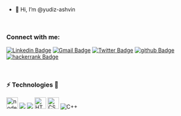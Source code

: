 - 👋 Hi, I’m @yudiz-ashvin


<br/>



### Connect with me:

[![Linkedin Badge](https://img.shields.io/badge/-Linckedin-blue?style=flat&logo=Linkedin&logoColor=white&link=https://www.linkedin.com/in/ashvin-vanol-aa63531b0/)](https://www.linkedin.com/in/ashvin-vanol-aa63531b0/)
[![Gmail Badge](https://img.shields.io/badge/-Gmail-c14438?style=flat&logo=Gmail&logoColor=white&link=mailto:ashvinvanol44@gmail.com)](mailto:ashvinvanol44@gmail.com)
[![Twitter Badge](https://img.shields.io/badge/-Twitter-blue?style=flat&logo=twitter&logoColor=white&link=https://twitter.com/AshvinVanol)](https://twitter.com/AshvinVanol)
[![github Badge](https://img.shields.io/badge/-Github-black?style=flat&logo=github&logoColor=white&link=https://github.com/yudiz-ashvin)](https://github.com/yudiz-ashvin)
[![hackerrank Badge](https://img.shields.io/badge/-Hackerrank-weight?style=flat&logo=hackerrank&logoColor=white&link=https://www.hackerrank.com/18it_ashvin_van1)](https://www.hackerrank.com/18it_ashvin_van1)

<br />

### ⚡ Technologies 🦖

<img alt="nodejs" src="https://camo.githubusercontent.com/7d7b100e379663ee40a20989e6c61737e6396c1dafc3a7c6d2ada8d4447eb0e4/68747470733a2f2f696d672e736869656c64732e696f2f62616467652f6e6f64652e6a732d3644413535463f7374796c653d666f722d7468652d6261646765266c6f676f3d6e6f64652e6a73266c6f676f436f6c6f723d7768697465" height="30"> <img src="https://camo.githubusercontent.com/8286a45a106e1a3c07489f83a38159981d888518a740b59c807ffc1b7b1e2f7b/68747470733a2f2f696d672e736869656c64732e696f2f62616467652f657870726573732e6a732d2532333430346435392e7376673f7374796c653d666f722d7468652d6261646765266c6f676f3d65787072657373266c6f676f436f6c6f723d253233363144414642">
<img src="https://camo.githubusercontent.com/c839570bc71901106b11b8411d9277a6a8356a9431e4a16d6c26db82caab7d62/68747470733a2f2f696d672e736869656c64732e696f2f62616467652f4d6f6e676f44422d2532333465613934622e7376673f7374796c653d666f722d7468652d6261646765266c6f676f3d6d6f6e676f6462266c6f676f436f6c6f723d7768697465"> <img alt="HTML5" src="https://img.shields.io/badge/html5%20-%23E34F26.svg?&style=for-the-badge&logo=html5&logoColor=white" height="30"> <img alt="CSS3" src="https://img.shields.io/badge/css3%20-%231572B6.svg?&style=for-the-badge&logo=css3&logoColor=white" height="30"> <img alt="C++" src="https://img.shields.io/badge/c++%20-%2300599C.svg?&style=for-the-badge&logo=c%2B%2B&ogoColor=white"> 






<!--

<code><img height="35" src="https://raw.githubusercontent.com/github/explore/80688e429a7d4ef2fca1e82350fe8e3517d3494d/topics/android/android.png"></code>
<code><img height="35" src="https://raw.githubusercontent.com/github/explore/80688e429a7d4ef2fca1e82350fe8e3517d3494d/topics/python/python.png"></code>
<code><img height="35" src="https://raw.githubusercontent.com/github/explore/80688e429a7d4ef2fca1e82350fe8e3517d3494d/topics/html/html.png"></code>
<code><img height="35" src="https://raw.githubusercontent.com/github/explore/80688e429a7d4ef2fca1e82350fe8e3517d3494d/topics/css/css.png"></code>
<code><img height="35" src="https://raw.githubusercontent.com/github/explore/80688e429a7d4ef2fca1e82350fe8e3517d3494d/topics/javascript/javascript.png"></code>
<code><img height="35" src="https://raw.githubusercontent.com/github/explore/80688e429a7d4ef2fca1e82350fe8e3517d3494d/topics/c/c.png"></code>
<code><img height="35" src="https://raw.githubusercontent.com/github/explore/80688e429a7d4ef2fca1e82350fe8e3517d3494d/topics/php/php.png"></code>
<code><img height="35" src="https://raw.githubusercontent.com/github/explore/80688e429a7d4ef2fca1e82350fe8e3517d3494d/topics/git/git.png"></code>
<code><img height="35" src="https://raw.githubusercontent.com/github/explore/80688e429a7d4ef2fca1e82350fe8e3517d3494d/topics/terminal/terminal.png"></code>
<code><img height="35" src="https://www.kindpng.com/picc/m/25-255595_icon-android-studio-logo-hd-png-download.png"></code>
-->
<br />
<br /> 



<!---
yudiz-ashvin/yudiz-ashvin is a ✨ special ✨ repository because its `README.md` (this file) appears on your GitHub profile.
You can click the Preview link to take a look at your changes.
--->
